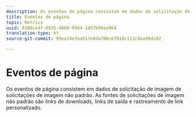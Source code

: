 ```yaml
---
description: Os eventos de página consistem em dados de solicitação de imagem de solicitações de imagem não padrão. As fontes de solicitações de imagem não padrão são links de downloads, links de saída e rastreamento de link personalizado.
title: Eventos de página
topic: Metrics
uuid: 8386ce4f-0935-4660-99d4-1d57b98ea964
translation-type: ht
source-git-commit: 99ee24efaa517e8da700c67818c111c4aa90dc02

---
```



# Eventos de página

Os eventos de página consistem em dados de solicitação de imagem de solicitações de imagem não padrão. As fontes de solicitações de imagem não padrão são links de downloads, links de saída e rastreamento de link personalizado.

